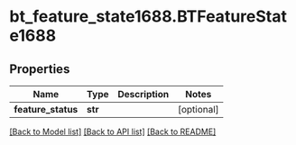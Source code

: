 # bt_feature_state1688.BTFeatureState1688

## Properties
Name | Type | Description | Notes
------------ | ------------- | ------------- | -------------
**feature_status** | **str** |  | [optional] 

[[Back to Model list]](../README.md#documentation-for-models) [[Back to API list]](../README.md#documentation-for-api-endpoints) [[Back to README]](../README.md)


